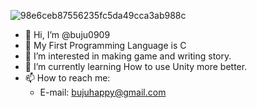 ![98e6ceb87556235fc5da49cca3ab988c](https://user-images.githubusercontent.com/99790078/160286127-37074928-d1e2-4114-8516-98df85b56d78.jpg)
- 👋 Hi, I’m @buju0909
- 🌱 My First Programming Language is C
- 👀 I’m interested in making game and writing story.
- 🌱 I’m currently learning How to use Unity more better.
- 📫 How to reach me:
  - E-mail: bujuhappy@gmail.com
 
<!---
buju0909/buju0909 is a ✨ special ✨ repository because its `README.md` (this file) appears on your GitHub profile.
You can click the Preview link to take a look at your changes.
--->
